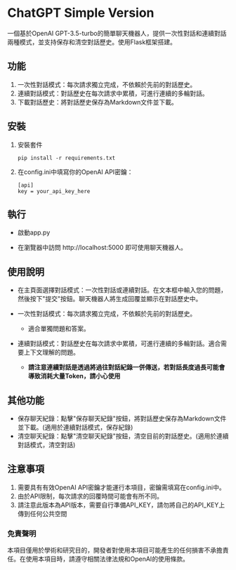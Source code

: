 # ChatGPT Simple Version

一個基於OpenAI GPT-3.5-turbo的簡單聊天機器人，提供一次性對話和連續對話兩種模式，並支持保存和清空對話歷史。使用Flask框架搭建。

## 功能
1. 一次性對話模式：每次請求獨立完成，不依賴於先前的對話歷史。
2. 連續對話模式：對話歷史在每次請求中累積，可進行連續的多輪對話。
3. 下載對話歷史：將對話歷史保存為Markdown文件並下載。

## 安裝
1. 安裝套件
   ```
   pip install -r requirements.txt
   ```
   
2. 在config.ini中填寫你的OpenAI API密鑰：
   ```
   [api]
   key = your_api_key_here
   ```

## 執行

- 啟動app.py

- 在瀏覽器中訪問 http://localhost:5000 即可使用聊天機器人。

## 使用說明

- 在主頁面選擇對話模式：一次性對話或連續對話。在文本框中輸入您的問題，然後按下"提交"按鈕。聊天機器人將生成回覆並顯示在對話歷史中。

- 一次性對話模式：每次請求獨立完成，不依賴於先前的對話歷史。
  - 適合單獨問題和答案。
- 連續對話模式：對話歷史在每次請求中累積，可進行連續的多輪對話。適合需要上下文理解的問題。
  - **請注意連續對話是透過將過往對話紀錄一併傳送，若對話長度過長可能會導致消耗大量Token，請小心使用**

## 其他功能
- 保存聊天紀錄：點擊"保存聊天紀錄"按鈕，將對話歷史保存為Markdown文件並下載。(適用於連續對話模式，保存紀錄) 
- 清空聊天紀錄：點擊"清空聊天紀錄"按鈕，清空目前的對話歷史。(適用於連續對話模式，清空對話)

## 注意事項
1. 需要具有有效OpenAI API密鑰才能運行本項目，密鑰需填寫在config.ini中。
2. 由於API限制，每次請求的回覆時間可能會有所不同。
3. 請注意此版本為API版本，需要自行準備API_KEY，請勿將自己的API_KEY上傳到任何公共空間

### 免責聲明
本項目僅用於學術和研究目的，開發者對使用本項目可能產生的任何損害不承擔責任。在使用本項目時，請遵守相關法律法規和OpenAI的使用條款。